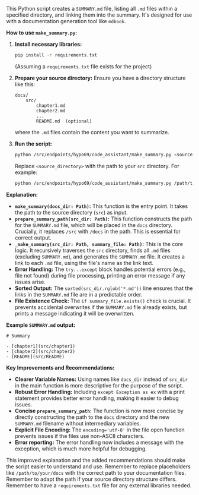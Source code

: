 This Python script creates a `SUMMARY.md` file, listing all `.md` files within a specified directory, and linking them into the summary.  It's designed for use with a documentation generation tool like `mdbook`.

**How to use `make_summary.py`:**

1. **Install necessary libraries:**
   ```bash
   pip install -r requirements.txt
   ```
   (Assuming a `requirements.txt` file exists for the project)

2. **Prepare your source directory:**
   Ensure you have a directory structure like this:
   ```
   docs/
       src/
           chapter1.md
           chapter2.md
           ...
           README.md  (optional)  
   ```
   where the `.md` files contain the content you want to summarize.

3. **Run the script:**
   ```bash
   python /src/endpoints/hypo69/code_assistant/make_summary.py <source_directory>
   ```
   Replace `<source_directory>` with the path to your `src` directory.  For example:
   ```bash
   python /src/endpoints/hypo69/code_assistant/make_summary.py /path/to/your/docs/src
   ```

**Explanation:**

* **`make_summary(docs_dir: Path)`:** This function is the entry point. It takes the path to the source directory (`src`) as input.
* **`prepare_summary_path(src_dir: Path)`:** This function constructs the path for the `SUMMARY.md` file, which will be placed in the `docs` directory. Crucially, it replaces `/src` with `/docs` in the path.  This is essential for correct output.
* **`_make_summary(src_dir: Path, summary_file: Path)`:** This is the core logic. It recursively traverses the `src` directory, finds all `.md` files (excluding `SUMMARY.md`), and generates the `SUMMARY.md` file.  It creates a link to each `.md` file, using the file's name as the link text.
* **Error Handling:** The `try...except` block handles potential errors (e.g., file not found) during file processing, printing an error message if any issues arise.
* **Sorted Output:** The `sorted(src_dir.rglob('*.md'))` line ensures that the links in the `SUMMARY.md` file are in a predictable order.
* **File Existence Check:**  The `if summary_file.exists()` check is crucial. It prevents accidental overwrites if the `SUMMARY.md` file already exists, but prints a message indicating it will be overwritten.


**Example `SUMMARY.md` output:**

```
# Summary

- [chapter1](src/chapter1)
- [chapter2](src/chapter2)
- [README](src/README)
```

**Key Improvements and Recommendations:**

* **Clearer Variable Names:** Using names like `docs_dir` instead of `src_dir` in the main function is more descriptive for the purpose of the script.
* **Robust Error Handling:** Including `except Exception as ex` with a print statement provides better error handling, making it easier to debug issues.
* **Concise `prepare_summary_path`:** The function is now more concise by directly constructing the path to the `docs` directory and the new `SUMMARY.md` filename without intermediary variables.
* **Explicit File Encoding:** The `encoding='utf-8'` in the file open function prevents issues if the files use non-ASCII characters.
* **Error reporting:** The error handling now includes a message with the exception, which is much more helpful for debugging.


This improved explanation and the added recommendations should make the script easier to understand and use. Remember to replace placeholders like `/path/to/your/docs` with the correct path to your documentation files. Remember to adapt the path if your source directory structure differs. Remember to have a `requirements.txt` file for any external libraries needed.